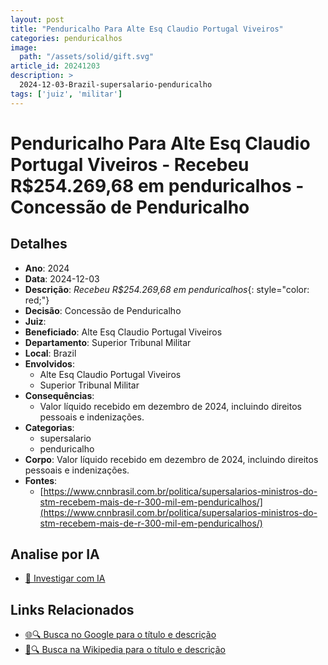 ```yaml
---
layout: post
title: "Penduricalho Para Alte Esq Claudio Portugal Viveiros"
categories: penduricalhos 
image:
  path: "/assets/solid/gift.svg"
article_id: 20241203
description: >
  2024-12-03-Brazil-supersalario-penduricalho
tags: ['juiz', 'militar']
---
```


# Penduricalho Para Alte Esq Claudio Portugal Viveiros - Recebeu R$254.269,68 em penduricalhos - Concessão de Penduricalho

## Detalhes
- **Ano**: 2024
- **Data**: 2024-12-03
- **Descrição**: <i class="fas fa-money-bill-wave"></i> *Recebeu R$254.269,68 em penduricalhos*{: style="color: red;"}
- **Decisão**: Concessão de Penduricalho
- **Juiz**: 
- **Beneficiado**: Alte Esq Claudio Portugal Viveiros
- **Departamento**: Superior Tribunal Militar
- **Local**: Brazil
- **Envolvidos**:
  - Alte Esq Claudio Portugal Viveiros
  - Superior Tribunal Militar
- **Consequências**:
  - Valor líquido recebido em dezembro de 2024, incluindo direitos pessoais e indenizações.
- **Categorias**:
  - supersalario
  - penduricalho
- **Corpo**: Valor líquido recebido em dezembro de 2024, incluindo direitos pessoais e indenizações.
- **Fontes**:
  - [https://www.cnnbrasil.com.br/politica/supersalarios-ministros-do-stm-recebem-mais-de-r-300-mil-em-penduricalhos/](https://www.cnnbrasil.com.br/politica/supersalarios-ministros-do-stm-recebem-mais-de-r-300-mil-em-penduricalhos/)

## Analise por IA
- [🤖 Investigar com IA](https://www.perplexity.ai/search?q=%22penduricalhos%20judiciais%20Brasil%22%20Penduricalho%20Para%20Alte%20Esq%20Claudio%20Portugal%20Viveiros%20Recebeu%20R%24254.269%2C68%20em%20penduricalhos%20Brazil%202024-12-03%20%20Alte%20Esq%20Claudio%20Portugal%20Viveiros)

## Links Relacionados
- [🌐🔍 Busca no Google para o título e descrição](https://www.google.com/search?q=%22penduricalhos%20judiciais%20Brasil%22%20Penduricalho%20Para%20Alte%20Esq%20Claudio%20Portugal%20Viveiros%20Recebeu%20R%24254.269%2C68%20em%20penduricalhos%20Brazil%202024-12-03%20%20Alte%20Esq%20Claudio%20Portugal%20Viveiros)
- [📖🔍 Busca na Wikipedia para o título e descrição](https://pt.wikipedia.org/w/index.php?search=%22penduricalhos%20judiciais%20Brasil%22%20Penduricalho%20Para%20Alte%20Esq%20Claudio%20Portugal%20Viveiros%20Recebeu%20R%24254.269%2C68%20em%20penduricalhos%20Brazil%202024-12-03%20%20Alte%20Esq%20Claudio%20Portugal%20Viveiros)

